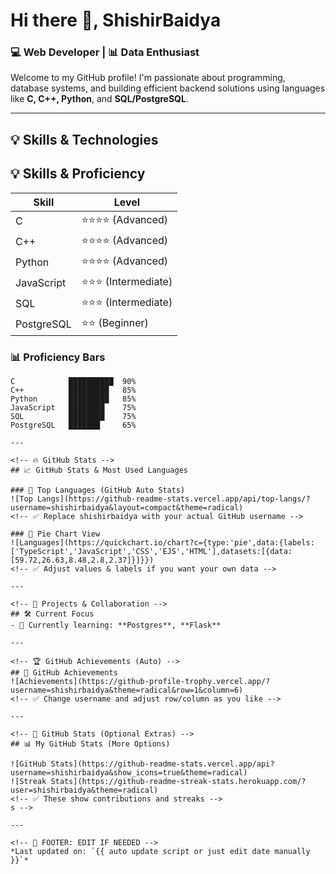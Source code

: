 <!-- 👋 Welcome Section -->
# Hi there 👋, ShishirBaidya

### 💻 Web Developer | 📊 Data Enthusiast

Welcome to my GitHub profile! I'm passionate about programming, database systems, and building efficient backend solutions using languages like **C, C++, Python**, and **SQL/PostgreSQL**.

---

<!-- ✨ Skill Section -->
## 💡 Skills & Technologies

## 💡 Skills & Proficiency

| Skill         | Level             |
|---------------|-------------------|
| C             | ⭐⭐⭐⭐ (Advanced)   |
| C++           | ⭐⭐⭐⭐ (Advanced)   |
| Python        | ⭐⭐⭐⭐ (Advanced)   |
| JavaScript    | ⭐⭐⭐ (Intermediate)|
| SQL           | ⭐⭐⭐ (Intermediate)|
| PostgreSQL    | ⭐⭐ (Beginner)     |


### 📊 Proficiency Bars
```text
C            ██████████  90%
C++          █████████   85%
Python       █████████   85%
JavaScript   ████████    75%
SQL          ████████    75%
PostgreSQL   ███████     65%

---

<!-- 🔥 GitHub Stats -->
## 📈 GitHub Stats & Most Used Languages

### 🔹 Top Languages (GitHub Auto Stats)
![Top Langs](https://github-readme-stats.vercel.app/api/top-langs/?username=shishirbaidya&layout=compact&theme=radical)
<!-- ✅ Replace shishirbaidya with your actual GitHub username -->

### 🔹 Pie Chart View
![Languages](https://quickchart.io/chart?c={type:'pie',data:{labels:['TypeScript','JavaScript','CSS','EJS','HTML'],datasets:[{data:[59.72,26.63,8.48,2.8,2.37]}]}})
<!-- ✅ Adjust values & labels if you want your own data -->

---

<!-- 🔧 Projects & Collaboration -->
## 🛠️ Current Focus
- 🌱 Currently learning: **Postgres**, **Flask**

---

<!-- 🏆 GitHub Achievements (Auto) -->
## 🏅 GitHub Achievements
![Achievements](https://github-profile-trophy.vercel.app/?username=shishirbaidya&theme=radical&row=1&column=6)
<!-- ✅ Change username and adjust row/column as you like -->

---

<!-- 🎯 GitHub Stats (Optional Extras) -->
## 📊 My GitHub Stats (More Options)

![GitHub Stats](https://github-readme-stats.vercel.app/api?username=shishirbaidya&show_icons=true&theme=radical)
![Streak Stats](https://github-readme-streak-stats.herokuapp.com/?user=shishirbaidya&theme=radical)
<!-- ✅ These show contributions and streaks -->
s -->

---

<!-- 📝 FOOTER: EDIT IF NEEDED -->
*Last updated on: `{{ auto update script or just edit date manually }}`*

